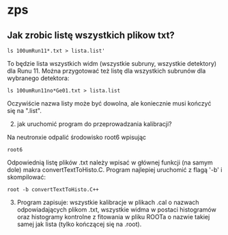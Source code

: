 # zps

## Jak zrobic listę wszystkich plikow txt?

```
ls 100umRun11*.txt > lista.list'
```

To będzie lista wszystkich widm (wszystkie subruny, wszystkie detektory) dla Runu 11. Można przygotować też listę dla wszystkich subrunów dla wybranego detektora:

```
ls 100umRun11no*Ge01.txt > lista.list
```

Oczywiście nazwa listy może być dowolna, ale koniecznie musi kończyć się na ".list".

2. jak uruchomić program do przeprowadzania kalibracji?

Na neutronxie odpalić środowisko root6 wpisując

```
root6
```

Odpowiednią listę plików .txt należy wpisać w głównej funkcji (na samym dole) makra convertTextToHisto.C. Program najlepiej uruchomić z flagą '-b' i skompilować:

```
root -b convertTextToHisto.C++
```

3. Program zapisuje: wszystkie kalibracje w plikach .cal o nazwach odpowiadających plikom .txt, wszystkie widma w postaci histogramów oraz histogramy kontrolne z fitowania w pliku ROOTa o nazwie takiej samej jak lista (tylko kończącej się na .root). 


